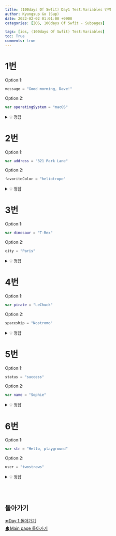 ```yaml
---
title: (100days Of Swfit) Day1 Test:Variables 번역
author: Kyungsup Go (Sup)
date: 2022-02-02 01:01:00 +0900
categories: [IOS, 100days Of Swfit - Subpages]

tags: [ios, (100days Of Swfit) Test:Variables]
toc: True
comments: true
---
```



# 1번

Option 1:
```swift
message = "Good morning, Dave!"
```

Option 2:

```swift
var operatingSystem = "macOS"
```



<details>
<summary> 💡 정답 </summary>
<div markdown="1">
<br>
정답은 2번입니다.<br>
option1은 새 변수를 만들기 위해서는 `var`와 함께 시작해야합니다 `var` message = "Good morning, Dave!"
<br>
option2는 정답입니다. operatingSystem이라고 불리는 변수가 생성됩니다.
</div>
</details>


# 2번

Option 1:
```swift
var address = "321 Park Lane"
```

Option 2:

```swift
favoriteColor = "heliotrope"
```



<details>
<summary> 💡 정답 </summary>
<div markdown="1">
<br>
정답은 1번입니다.<br>
option1은 정답입니다. address라고 불리는 변수가 생성됩니다.
<br>
option2가 새 변수를 만들기 위해서 `var`와 함께 시작해야합니다 `var` favoriteColor = "heliotrope"
</div>
</details>


# 3번

Option 1:
```swift
var dinosaur = "T-Rex"
```

Option 2:

```swift
city = "Paris"
```



<details>
<summary> 💡 정답 </summary>
<div markdown="1">
<br>
정답은 1번입니다.<br>
option1은 정답입니다. dinosaur 불리는 변수가 생성됩니다.
<br>
option2가 새 변수를 만들기 위해서는 `var`와 함께 시작해야합니다 `var` city = "Paris"
</div>
</details>



# 4번

Option 1:
```swift
var pirate = "LeChuck"
```

Option 2:

```swift
spaceship = "Nostromo"
```



<details>
<summary> 💡 정답 </summary>
<div markdown="1">
<br>
정답은 1번입니다.<br>
option1은 정답입니다. pirate 불리는 변수가 생성됩니다.
<br>
option2가 새 변수를 만들기 위해서는 `var`와 함께 시작해야합니다 `var` spaceship = "Nostromo"
</div>
</details>


# 5번

Option 1:
```swift
status = "success"
```

Option 2:

```swift
var name = "Sophie"
```



<details>
<summary> 💡 정답 </summary>
<div markdown="1">
<br>
정답은 2번입니다.<br>
option1가 새 변수를 만들기 위해서는 `var`와 함께 시작해야합니다 `var` status = "success"
<br>
option2는 정답입니다. name라고 불리는 변수가 생성됩니다.
</div>
</details>




# 6번

Option 1:
```swift
var str = "Hello, playground"
```

Option 2:

```swift
user = "twostraws"
```



<details>
<summary> 💡 정답 </summary>
<div markdown="1">
<br>
정답은 1번입니다.<br>
option1은 정답입니다. str 불리는 변수가 생성됩니다.
<br>
option2가 새 변수를 만들기 위해서는 `var`와 함께 시작해야합니다 `var` user = "twostraws"
</div>
</details>




<br><br>
## 돌아가기

[⬅️Day 1 돌아가기](https://suppppppp.github.io/posts/100days_MainPage_day1_ko/)<br>
[🏠Main page 돌아가기](https://suppppppp.github.io/posts/100days_MainPage_ko/)